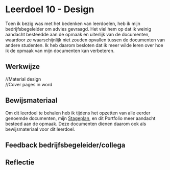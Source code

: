 ﻿# Leerdoel 10 - Design
Toen ik bezig was met het bedenken van leerdoelen, heb ik mijn bedrijfsbegeleider om advies gevraagd. Het viel hem op dat ik weinig aandacht besteedde aan de opmaak en uiterlijk van de documenten, waardoor ze waarschijnlijk niet zouden opvallen tussen de documenten van andere studenten. Ik heb daarom besloten dat ik meer wilde leren over hoe ik de opmaak van mijn documenten kan verbeteren.

## Werkwijze



//Material design  
//Cover pages in word

## Bewijsmateriaal
Om dit leerdoel te behalen heb ik tijdens het opzetten van alle eerder genoemde documenten, mijn [Stageplan](Assets/Stageplan.docx), en dit Portfolio meer aandacht besteed aan de opmaak. Deze documenten dienen daarom ook als bewijsmateriaal voor dit leerdoel.

## Feedback bedrijfsbegeleider/collega

## Reflectie
